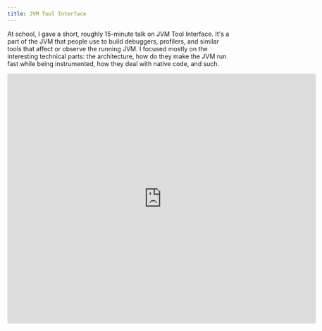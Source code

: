 ```yaml
---
title: JVM Tool Interface
---
```


At school, I gave a short, roughly 15-minute talk on JVM Tool Interface. It's
a part of the JVM that people use to build debuggers, profilers, and similar
tools that affect or observe the running JVM. I focused mostly on the
interesting technical parts: the architecture, how do they make the JVM run
fast while being instrumented, how they deal with native code, and such.

<div style="text-align: center">
<iframe src="https://docs.google.com/presentation/d/1Y7vzh4T_NaLFNhpHQEaMbnkVNf-1wMG5huFr1ebjVrg/embed?start=false&loop=false&delayms=3000" frameborder="0" width="700" height="569" allowfullscreen="true" mozallowfullscreen="true" webkitallowfullscreen="true"></iframe>
</div>
